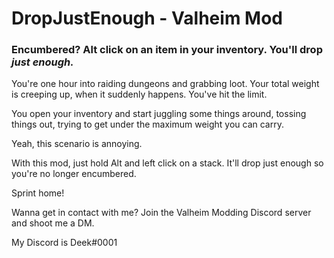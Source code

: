 # DropJustEnough - Valheim Mod
### Encumbered? Alt click on an item in your inventory. You'll drop _just enough._

You're one hour into raiding dungeons and grabbing loot. Your total weight is creeping up, when it suddenly happens. You've hit the limit.

You open your inventory and start juggling some things around, tossing things out, trying to get under the maximum weight you can carry.

Yeah, this scenario is annoying.

With this mod, just hold Alt and left click on a stack. It'll drop just enough so you're no longer encumbered.

Sprint home!

Wanna get in contact with me? Join the Valheim Modding Discord server and shoot me a DM.

My Discord is Deek#0001
